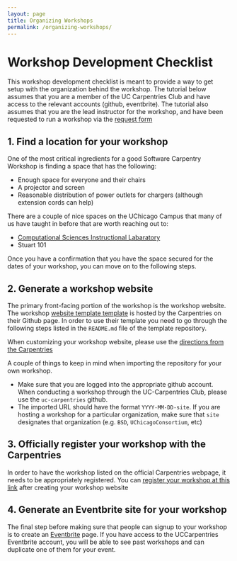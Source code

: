 ```yaml
---
layout: page
title: Organizing Workshops
permalink: /organizing-workshops/
---
```


# Workshop Development Checklist

This workshop development checklist is meant to provide a way to get setup with the organization behind the workshop. The tutorial below assumes that you are a member of the UC Carpentries Club and have access to the relevant accounts (github, eventbrite). The tutorial also assumes that you are the lead instructor for the workshop, and have been requested to run a workshop via the [request form](https://uc-carpentries.github.io/request-form/)

## 1. Find a location for your workshop   

One of the most critical ingredients for a good Software Carpentry Workshop is finding a space that has the following:
  
  - Enough space for everyone and their chairs
  - A projector and screen 
  - Reasonable distribution of power outlets for chargers (although extension cords can help)

There are a couple of nice spaces on the UChicago Campus that many of us have taught in before that are worth reaching out to:
  
  - [Computational Sciences Instructional Labaratory](https://csil.cs.uchicago.edu/) 
  - Stuart 101
 
Once you have a confirmation that you have the space secured for the dates of your workshop, you can move on to the following steps.

## 2. Generate a workshop website 

The primary front-facing portion of the workshop is the workshop website. The workshop [website template template](https://github.com/carpentries/workshop-template) is hosted by the Carpentries on their Github page. In order to use their template you need to go through the following steps listed in the `README.md` file of the template repository. 

When customizing your workshop website, please use the [directions from the Carpentries](https://carpentries.github.io/workshop-template/customization/index.html)

A couple of things to keep in mind when importing the repository for your own workshop.

- Make sure that you are logged into the appropriate github account. When conducting a workshop through the UC-Carpentries Club, please use the `uc-carpentries` github.
- The imported URL should have the format `YYYY-MM-DD-site`. If you are hosting a workshop for a particular organization, make sure that `site` designates that organization (e.g. `BSD`, `UChicagoConsortium`, etc)

## 3. Officially register your workshop with the Carpentries

In order to have the workshop listed on the official Carpentries webpage, it needs to be appropriately registered. You can [register your workshop at this link](https://amy.carpentries.org/forms/self-organised/) after creating your workshop website

## 4. Generate an Eventbrite site for your workshop

The final step before making sure that people can signup to your workshop is to create an [Eventbrite](https://www.eventbrite.com/) page. If you have access to the UCCarpentries Eventbrite account, you will be able to see past workshops and can duplicate one of them for your event. 
<!-- Add in some concerns here -->